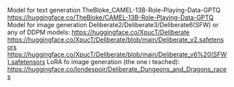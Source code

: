 Model for text generation TheBloke_CAMEL-13B-Role-Playing-Data-GPTQ https://huggingface.co/TheBloke/CAMEL-13B-Role-Playing-Data-GPTQ
Model for image generation Deliberate2/Deliberate3/Deliberate6(SFW) or any of DDPM models:
https://huggingface.co/XpucT/Deliberate
https://huggingface.co/XpucT/Deliberate/blob/main/Deliberate_v2.safetensors
https://huggingface.co/XpucT/Deliberate/blob/main/Deliberate_v6%20(SFW).safetensors
LoRA fo image generation (the one i teached):
https://huggingface.co/londespoir/Deliberate_Dungeons_and_Dragons_races
